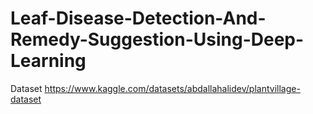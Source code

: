 # Leaf-Disease-Detection-And-Remedy-Suggestion-Using-Deep-Learning


Dataset
https://www.kaggle.com/datasets/abdallahalidev/plantvillage-dataset
